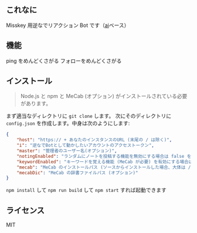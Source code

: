## これなに

Misskey 用逆なでリアクション Bot です（[ai](https://github.com/syuilo/ai)ベース）

## 機能

ping をめんどくさがる
フォローをめんどくさがる

## インストール

> Node.js と npm と MeCab (オプション) がインストールされている必要があります。

まず適当なディレクトリに `git clone` します。
次にそのディレクトリに `config.json` を作成します。中身は次のようにします:

```json
{
	"host": "https:// + あなたのインスタンスのURL (末尾の / は除く)",
	"i": "逆なでBotとして動かしたいアカウントのアクセストークン",
	"master": "管理者のユーザー名(オプション)",
	"notingEnabled": "ランダムにノートを投稿する機能を無効にする場合は false を入れる",
	"keywordEnabled": "キーワードを覚える機能 (MeCab が必要) を有効にする場合は true を入れる (無効にする場合は false)",
	"mecab": "MeCab のインストールパス (ソースからインストールした場合、大体は /usr/local/bin/mecab)",
	"mecabDic": "MeCab の辞書ファイルパス (オプション)"
}
```

`npm install` して `npm run build` して `npm start` すれば起動できます

## ライセンス

MIT
